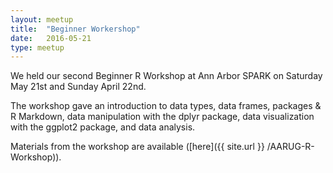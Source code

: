 ```yaml
---
layout: meetup
title:  "Beginner Workershop"
date:   2016-05-21
type: meetup
---
```


We held our second Beginner R Workshop at Ann Arbor SPARK on Saturday May 21st and Sunday April 22nd.

The workshop gave an introduction to data types, data frames, packages & R Markdown, data manipulation with the dplyr package, data visualization with the ggplot2 package, and data analysis.

Materials from the workshop are available ([here]({{ site.url }} /AARUG-R-Workshop)).
